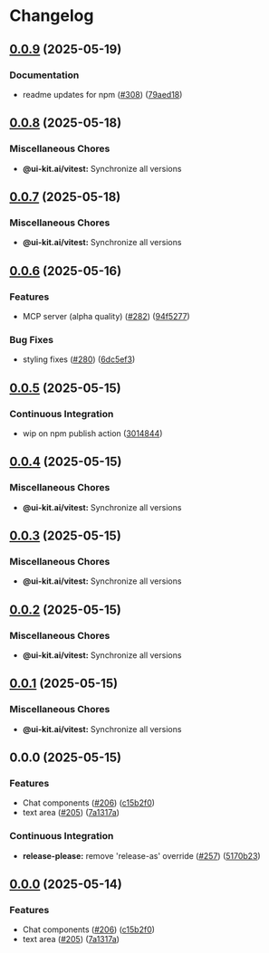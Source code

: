 # Changelog

## [0.0.9](https://github.com/alex-mcgovern/ui-kit.ai/compare/@ui-kit.ai/vitest@v0.0.8...@ui-kit.ai/vitest@v0.0.9) (2025-05-19)


### Documentation

* readme updates for npm ([#308](https://github.com/alex-mcgovern/ui-kit.ai/issues/308)) ([79aed18](https://github.com/alex-mcgovern/ui-kit.ai/commit/79aed186b2eb89e483da5f147c0db9596a349949))

## [0.0.8](https://github.com/alex-mcgovern/ui-kit.ai/compare/@ui-kit.ai/vitest@v0.0.7...@ui-kit.ai/vitest@v0.0.8) (2025-05-18)


### Miscellaneous Chores

* **@ui-kit.ai/vitest:** Synchronize all versions

## [0.0.7](https://github.com/alex-mcgovern/ui-kit.ai/compare/@ui-kit.ai/vitest@v0.0.6...@ui-kit.ai/vitest@v0.0.7) (2025-05-18)


### Miscellaneous Chores

* **@ui-kit.ai/vitest:** Synchronize all versions

## [0.0.6](https://github.com/alex-mcgovern/ui-kit.ai/compare/@ui-kit.ai/vitest@v0.0.5...@ui-kit.ai/vitest@v0.0.6) (2025-05-16)


### Features

* MCP server (alpha quality) ([#282](https://github.com/alex-mcgovern/ui-kit.ai/issues/282)) ([94f5277](https://github.com/alex-mcgovern/ui-kit.ai/commit/94f527783562e26f8a0b6c2e502ea6755c104fc6))


### Bug Fixes

* styling fixes ([#280](https://github.com/alex-mcgovern/ui-kit.ai/issues/280)) ([6dc5ef3](https://github.com/alex-mcgovern/ui-kit.ai/commit/6dc5ef3a733a9a40e559d91626e285c43ee2c13c))

## [0.0.5](https://github.com/alex-mcgovern/ui-kit.ai/compare/@ui-kit.ai/vitest@v0.0.4...@ui-kit.ai/vitest@v0.0.5) (2025-05-15)


### Continuous Integration

* wip on npm publish action ([3014844](https://github.com/alex-mcgovern/ui-kit.ai/commit/301484489287eb14713b16a28fba686e5c5040eb))

## [0.0.4](https://github.com/alex-mcgovern/ui-kit.ai/compare/@ui-kit.ai/vitest@v0.0.3...@ui-kit.ai/vitest@v0.0.4) (2025-05-15)


### Miscellaneous Chores

* **@ui-kit.ai/vitest:** Synchronize all versions

## [0.0.3](https://github.com/alex-mcgovern/ui-kit.ai/compare/@ui-kit.ai/vitest@v0.0.2...@ui-kit.ai/vitest@v0.0.3) (2025-05-15)


### Miscellaneous Chores

* **@ui-kit.ai/vitest:** Synchronize all versions

## [0.0.2](https://github.com/alex-mcgovern/ui-kit.ai/compare/@ui-kit.ai/vitest@v0.0.1...@ui-kit.ai/vitest@v0.0.2) (2025-05-15)


### Miscellaneous Chores

* **@ui-kit.ai/vitest:** Synchronize all versions

## [0.0.1](https://github.com/alex-mcgovern/ui-kit.ai/compare/@ui-kit.ai/vitest@v0.0.0...@ui-kit.ai/vitest@v0.0.1) (2025-05-15)


### Miscellaneous Chores

* **@ui-kit.ai/vitest:** Synchronize all versions

## 0.0.0 (2025-05-15)


### Features

* Chat components ([#206](https://github.com/alex-mcgovern/ui-kit.ai/issues/206)) ([c15b2f0](https://github.com/alex-mcgovern/ui-kit.ai/commit/c15b2f0df4dbd0c4123a08504704804689511259))
* text area ([#205](https://github.com/alex-mcgovern/ui-kit.ai/issues/205)) ([7a1317a](https://github.com/alex-mcgovern/ui-kit.ai/commit/7a1317a9b9a7b997e97ab59c60c16f78bedf9724))


### Continuous Integration

* **release-please:** remove 'release-as' override ([#257](https://github.com/alex-mcgovern/ui-kit.ai/issues/257)) ([5170b23](https://github.com/alex-mcgovern/ui-kit.ai/commit/5170b236357566805253a8cfa35c5d57995e49a7))

## [0.0.0](https://github.com/alex-mcgovern/ui-kit.ai/compare/@ui-kit.ai/vitest-v0.0.0-alpha.3...@ui-kit.ai/vitest@v0.0.0) (2025-05-14)


### Features

* Chat components ([#206](https://github.com/alex-mcgovern/ui-kit.ai/issues/206)) ([c15b2f0](https://github.com/alex-mcgovern/ui-kit.ai/commit/c15b2f0df4dbd0c4123a08504704804689511259))
* text area ([#205](https://github.com/alex-mcgovern/ui-kit.ai/issues/205)) ([7a1317a](https://github.com/alex-mcgovern/ui-kit.ai/commit/7a1317a9b9a7b997e97ab59c60c16f78bedf9724))
